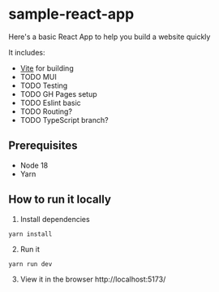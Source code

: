 # sample-react-app

Here's a basic React App to help you build a website quickly

It includes:
- [Vite](https://vitejs.dev/) for building
- TODO MUI
- TODO Testing
- TODO GH Pages setup
- TODO Eslint basic
- TODO Routing?
- TODO TypeScript branch?

## Prerequisites
- Node 18
- Yarn

## How to run it locally

1. Install dependencies
```sh
yarn install
```

2. Run it
```
yarn run dev
```

3. View it in the browser http://localhost:5173/